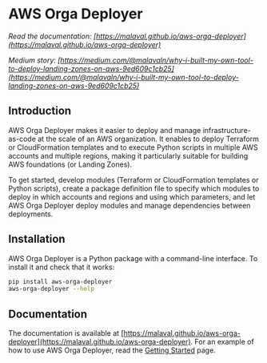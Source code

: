 # AWS Orga Deployer

*Read the documentation: [https://malaval.github.io/aws-orga-deployer](https://malaval.github.io/aws-orga-deployer)*

*Medium story: [https://medium.com/@malavaln/why-i-built-my-own-tool-to-deploy-landing-zones-on-aws-9ed609c1cb25](https://medium.com/@malavaln/why-i-built-my-own-tool-to-deploy-landing-zones-on-aws-9ed609c1cb25)*

## Introduction

AWS Orga Deployer makes it easier to deploy and manage infrastructure-as-code at the scale of an AWS organization. It enables to deploy Terraform or CloudFormation templates and to execute Python scripts in multiple AWS accounts and multiple regions, making it particularly suitable for building AWS foundations (or Landing Zones).

To get started, develop modules (Terraform or CloudFormation templates or Python scripts), create a package definition file to specify which modules to deploy in which accounts and regions and using which parameters, and let AWS Orga Deployer deploy modules and manage dependencies between deployments.

## Installation

AWS Orga Deployer is a Python package with a command-line interface. To install it and check that it works:

```bash
pip install aws-orga-deployer
aws-orga-deployer --help
```

## Documentation

The documentation is available at [https://malaval.github.io/aws-orga-deployer](https://malaval.github.io/aws-orga-deployer). For an example of how to use AWS Orga Deployer,  read the [Getting Started](https://malaval.github.io/aws-orga-deployer/getting-started.html) page.
